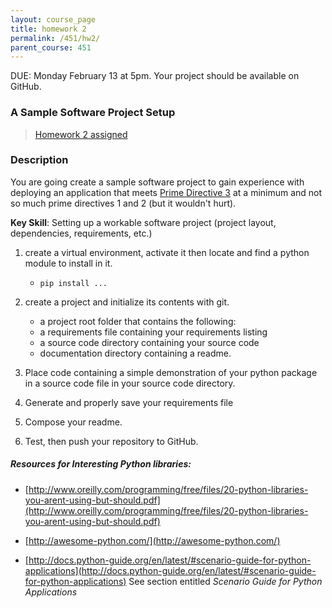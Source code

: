 ```yaml
---
layout: course_page
title: homework 2
permalink: /451/hw2/
parent_course: 451
---
```


DUE: Monday February 13 at 5pm. Your project should be available on GitHub. 

### A Sample Software Project Setup

> [Homework 2 assigned](/451/hw2)

### Description
You are going create a sample software project to gain experience with deploying an application that meets [Prime Directive 3](/451/schedule/#prime-directives-for-open-source-software-development) at a minimum and not so much prime directives 1 and 2 (but it wouldn't hurt).

**Key Skill**: Setting up a workable software project (project layout, dependencies, requirements, etc.)

1. create a virtual environment, activate it then locate and find a python module to install in it.
	- ```pip install ...```
2. create a project and initialize its contents with git.
	- a project root folder that contains the following:
	- a requirements file containing your requirements listing
	- a source code directory containing your source code
	- documentation directory containing a readme.

3. Place code containing a simple demonstration of your python package in a source code file in your source code directory.

4. Generate and properly save your requirements file

5. Compose your readme.

4. Test, then push your repository to GitHub.

##### Resources for *Interesting* Python libraries:

* [http://www.oreilly.com/programming/free/files/20-python-libraries-you-arent-using-but-should.pdf](http://www.oreilly.com/programming/free/files/20-python-libraries-you-arent-using-but-should.pdf)

* [http://awesome-python.com/](http://awesome-python.com/)

* [http://docs.python-guide.org/en/latest/#scenario-guide-for-python-applications](http://docs.python-guide.org/en/latest/#scenario-guide-for-python-applications) See section entitled *Scenario Guide for Python Applications*



